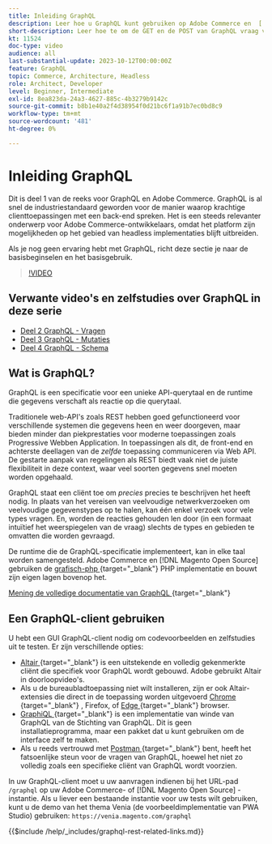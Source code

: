 ```yaml
---
title: Inleiding GraphQL
description: Leer hoe u GraphQL kunt gebruiken op Adobe Commerce en  [!DNL Magento Open Source] . De GET en de POST van GraphQL van het gebruik roept Adobe Commerce en  [!DNL Magento Open Source].
short-description: Leer hoe te om de GET en de POST van GraphQL vraag voor Adobe Commerce en  [!DNL Magento Open Source] te gebruiken.
kt: 11524
doc-type: video
audience: all
last-substantial-update: 2023-10-12T00:00:00Z
feature: GraphQL
topic: Commerce, Architecture, Headless
role: Architect, Developer
level: Beginner, Intermediate
exl-id: 8ea823da-24a3-4627-885c-4b3279b9142c
source-git-commit: b8b1e40a2f4d38954f0d21bc6f1a91b7ec0bd8c9
workflow-type: tm+mt
source-wordcount: '481'
ht-degree: 0%

---
```


# Inleiding GraphQL

Dit is deel 1 van de reeks voor GraphQL en Adobe Commerce. GraphQL is al snel de industriestandaard geworden voor de manier waarop krachtige clienttoepassingen met een back-end spreken. Het is een steeds relevanter onderwerp voor Adobe Commerce-ontwikkelaars, omdat het platform zijn mogelijkheden op het gebied van headless implementaties blijft uitbreiden.

Als je nog geen ervaring hebt met GraphQL, richt deze sectie je naar de basisbeginselen en het basisgebruik.

>[!VIDEO](https://video.tv.adobe.com/v/3424117?learn=on)

## Verwante video&#39;s en zelfstudies over GraphQL in deze serie

* [Deel 2 GraphQL - Vragen](../graphql-rest/graphql-queries.md)
* [Deel 3 GraphQL - Mutaties](../graphql-rest/graphql-mutations.md)
* [ Deel 4 GraphQL - Schema ](../graphql-rest/graphql-schema.md)

## Wat is GraphQL?

GraphQL is een specificatie voor een unieke API-querytaal en de runtime die gegevens verschaft als reactie op die querytaal.

Traditionele web-API&#39;s zoals REST hebben goed gefunctioneerd voor verschillende systemen die gegevens heen en weer doorgeven, maar bieden minder dan piekprestaties voor moderne toepassingen zoals Progressive Webben Application. In toepassingen als dit, de front-end en achterste deellagen van de _zelfde_ toepassing communiceren via Web API. De gestarte aanpak van regelingen als REST biedt vaak niet de juiste flexibiliteit in deze context, waar veel soorten gegevens snel moeten worden opgehaald.

GraphQL staat een cliënt toe om _precies_ precies te beschrijven het heeft nodig. In plaats van het vereisen van veelvoudige netwerkverzoeken om veelvoudige gegevenstypes op te halen, kan één enkel verzoek voor vele types vragen. En, worden de reacties gehouden len door (in een formaat intuïtief het weerspiegelen van de vraag) slechts de types en gebieden te omvatten die worden gevraagd.

De runtime die de GraphQL-specificatie implementeert, kan in elke taal worden samengesteld. Adobe Commerce en [!DNL Magento Open Source] gebruiken de
[ grafisch-php ](https://webonyx.github.io/graphql-php/){target="_blank"}  PHP implementatie en bouwt zijn eigen lagen bovenop het.

[ Mening de volledige documentatie van GraphQL ](https://graphql.org/learn){target="_blank"} 

## Een GraphQL-client gebruiken

U hebt een GUI GraphQL-client nodig om codevoorbeelden en zelfstudies uit te testen. Er zijn verschillende opties:

* [ Altair ](https://altairgraphql.dev/){target="_blank"}  is een uitstekende en volledig gekenmerkte cliënt die specifiek voor GraphQL wordt gebouwd. Adobe gebruikt Altair in doorloopvideo&#39;s.
* Als u de bureaubladtoepassing niet wilt installeren, zijn er ook Altair-extensies die direct in de toepassing worden uitgevoerd
  [ Chrome ](https://chromewebstore.google.com/detail/altair-graphql-client/flnheeellpciglgpaodhkhmapeljopja){target="_blank"} , Firefox, of [ Edge ](https://microsoftedge.microsoft.com/addons/detail/altair-graphql-client/kpggioiimijgcalmnfnalgglgooonopa){target="_blank"}  browser.
* [ GraphiQL ](https://github.com/graphql/graphiql/tree/main/packages/graphiql){target="_blank"}  is een implementatie van winde van GraphQL van de Stichting van GraphQL. Dit is geen installatieprogramma, maar een pakket dat u kunt gebruiken om de interface zelf te maken.
* Als u reeds vertrouwd met [ Postman ](https://www.postman.com/){target="_blank"}  bent, heeft het fatsoenlijke steun voor de vragen van GraphQL, hoewel het niet zo volledig zoals een specifieke cliënt van GraphQL wordt voorzien.

In uw GraphQL-client moet u uw aanvragen indienen bij het URL-pad `/graphql` op uw Adobe Commerce- of [!DNL Magento Open Source] -instantie. Als u liever een bestaande instantie voor uw tests wilt gebruiken, kunt u de demo van het thema Venia (de voorbeeldimplementatie van PWA Studio) gebruiken: `https://venia.magento.com/graphql`

{{$include /help/_includes/graphql-rest-related-links.md}}
